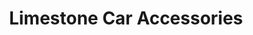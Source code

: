 ---
title: "Limestone Car Accessories"
url: /quezon-city/limestone-car-accessories/
shop: Autoteile
---